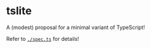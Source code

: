 # tslite

A (modest) proposal for a minimal variant of TypeScript!

Refer to [`./spec.ts`](./spec.ts) for details!